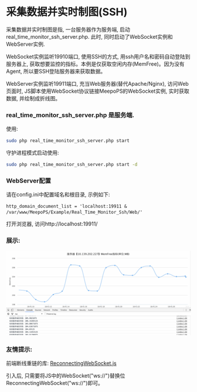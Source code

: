 # 采集数据并实时制图(SSH)
采集数据并实时制图是指, 一台服务器作为服务端, 启动real_time_monitor_ssh_server.php. 此时, 同时启动了WebSocket实例和WebServer实例.

WebSocket实例监听19910端口, 使用SSH的方式, 用ssh用户名和密码自动登陆到服务器上, 获取想要监控的指标。本例是仅获取空闲内存(MemFree)。因为没有Agent, 所以要SSH登陆服务器来获取数据。

WebServer实例监听19911端口, 充当Web服务器(替代Apache/Nginx), 访问Web页面时, JS脚本使用WebSocket协议链接MeepoPS的WebSocket实例, 实时获取数据, 并绘制成折线图。

### real_time_monitor_ssh_server.php 是服务端.
使用:
```bash
sudo php real_time_monitor_ssh_server.php start
```

守护进程模式启动使用:
```bash
sudo php real_time_monitor_ssh_server.php start -d
```

### WebServer配置
请在config.ini中配置域名和根目录, 示例如下:
```
http_domain_document_list = 'localhost:19911 & /var/www/MeepoPS/Example/Real_Time_Monitor_Ssh/Web/'
```

打开浏览器, 访问http://localhost:19911/

### 展示:
![支付宝](demo.gif?raw=true "WebSocket实时监控")

### 友情提示: 
前端断线重链的库:  [ReconnectingWebSocket.js](https://github.com/joewalnes/reconnecting-websocket)

引入后, 只需要将JS中的WebSocket("ws://")替换位ReconnectingWebSocket("ws://")即可。